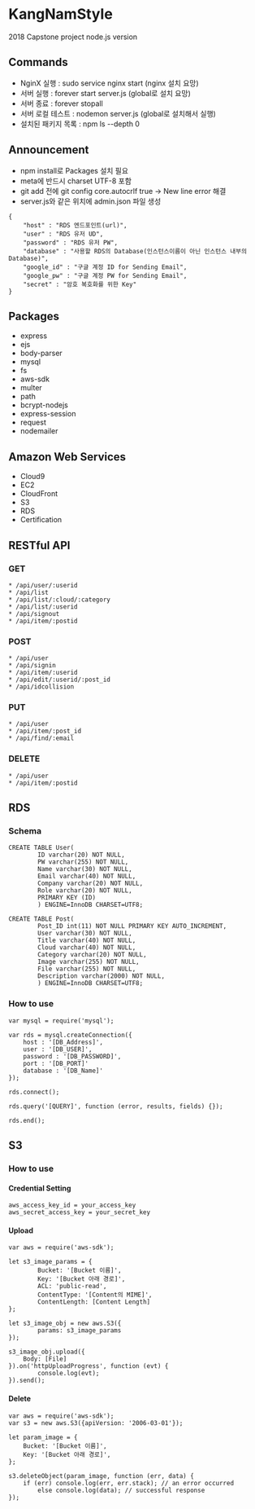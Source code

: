 # KangNamStyle
2018 Capstone project node.js version

## Commands
* NginX 실행 : sudo service nginx start (nginx 설치 요망)
* 서버 실행 : forever start server.js (global로 설치 요망)
* 서버 종료 : forever stopall
* 서버 로컬 테스트 : nodemon server.js  (global로 설치해서 실행)
* 설치된 패키지 목록 : npm ls --depth 0

## Announcement
* npm install로 Packages 설치 필요
* meta에 반드시 charset UTF-8 포함
* git add 전에 git config core.autocrlf true -> New line error 해결
* server.js와 같은 위치에 admin.json 파일 생성
```
{
    "host" : "RDS 엔드포인트(url)",
    "user" : "RDS 유저 UD",
    "password" : "RDS 유저 PW",
    "database" : "사용할 RDS의 Database(인스턴스이름이 아닌 인스턴스 내부의 Database)",
    "google_id" : "구글 계정 ID for Sending Email",
    "google_pw" : "구글 계정 PW for Sending Email",
    "secret" : "암호 복호화를 위한 Key"
}
```

## Packages
* express
* ejs
* body-parser
* mysql
* fs
* aws-sdk
* multer
* path
* bcrypt-nodejs
* express-session
* request
* nodemailer

## Amazon Web Services
* Cloud9
* EC2
* CloudFront
* S3
* RDS
* Certification

## RESTful API
### GET
    * /api/user/:userid
    * /api/list
    * /api/list/:cloud/:category
    * /api/list/:userid
    * /api/signout
    * /api/item/:postid

### POST
    * /api/user
    * /api/signin
    * /api/item/:userid
    * /api/edit/:userid/:post_id
    * /api/idcollision

### PUT
    * /api/user
    * /api/item/:post_id
    * /api/find/:email

### DELETE
    * /api/user
    * /api/item/:postid

## RDS
### Schema
    CREATE TABLE User(
            ID varchar(20) NOT NULL,
            PW varchar(255) NOT NULL,
            Name varchar(30) NOT NULL,
            Email varchar(40) NOT NULL,
            Company varchar(20) NOT NULL,
            Role varchar(20) NOT NULL,
            PRIMARY KEY (ID)
            ) ENGINE=InnoDB CHARSET=UTF8;
            
    CREATE TABLE Post(
            Post_ID int(11) NOT NULL PRIMARY KEY AUTO_INCREMENT,
            User varchar(30) NOT NULL,
            Title varchar(40) NOT NULL,
            Cloud varchar(40) NOT NULL,
            Category varchar(20) NOT NULL, 
            Image varchar(255) NOT NULL,
            File varchar(255) NOT NULL,
            Description varchar(2000) NOT NULL,
            ) ENGINE=InnoDB CHARSET=UTF8;

### How to use
    var mysql = require('mysql');

    var rds = mysql.createConnection({
        host : '[DB_Address]',
        user : '[DB_USER]',
        password : '[DB_PASSWORD]',
        port : '[DB_PORT]'
        database : '[DB_Name]'
    });

    rds.connect();

    rds.query('[QUERY]', function (error, results, fields) {});

    rds.end();

## S3
### How to use
#### Credential Setting
    aws_access_key_id = your_access_key
    aws_secret_access_key = your_secret_key
#### Upload
    var aws = require('aws-sdk');    

    let s3_image_params = {
            Bucket: '[Bucket 이름]',
            Key: '[Bucket 아래 경로]',
            ACL: 'public-read',
            ContentType: '[Content의 MIME]',
            ContentLength: [Content Length]
    };

    let s3_image_obj = new aws.S3({
            params: s3_image_params
    });

    s3_image_obj.upload({
        Body: [File]
    }).on('httpUploadProgress', function (evt) {
            console.log(evt);
    }).send(); 
#### Delete
    var aws = require('aws-sdk');    
    var s3 = new aws.S3({apiVersion: '2006-03-01'});

    let param_image = {
        Bucket: '[Bucket 이름]',
        Key: '[Bucket 아래 경로]',
    }; 

    s3.deleteObject(param_image, function (err, data) {
        if (err) console.log(err, err.stack); // an error occurred
            else console.log(data); // successful response                 
    });
